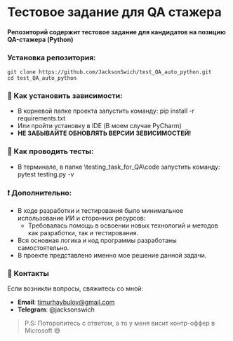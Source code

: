 # Тестовое задание для QA стажера

#### Репозиторий содержит тестовое задание для кандидатов на позицию QA-стажера (Python)

### Установка репозитория:

    git clone https://github.com/JacksonSwich/test_QA_auto_python.git
    cd test_QA_auto_python

### 🚀 Как установить зависимости:

- В корневой папке проекта запустить команду: pip install -r requirements.txt
- Или пройти установку в IDE (В моем случае PyCharm)
- **НЕ ЗАБЫВАЙТЕ ОБНОВЛЯТЬ ВЕРСИИ ЗЕВИСИМОСТЕЙ!**

### 🔧 Как проводить тесты:

- В терминале, в папке \testing_task_for_QA\code запустить команду: pytest testing.py -v

### ❗ Дополнительно:

- В ходе разработки и тестирования было минимальное использование ИИ и сторонних ресурсов: 
  - Требовалась помощь в освоении новых технологий и методов как разработки, так и тестирования.
- Вся основная логика и код программы разработаны самостоятельно.
- В проекте представлено именно мое решение данной задачи.

### 📝 Контакты

Если возникли вопросы, свяжитесь со мной:

- **Email**: timurhaybulov@gmail.com
- **Telegram**: @jacksonswich


> P.S: Поторопитесь с ответом, а то у меня висит контр-оффер в Microsoft 😅